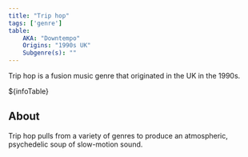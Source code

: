 ```yaml
---
title: "Trip hop"
tags: ['genre']
table:
    AKA: "Downtempo"
    Origins: "1990s UK"
    Subgenre(s): ""
---
```


Trip hop is a fusion music genre that originated in the UK in the 1990s.

${infoTable}

## About
Trip hop pulls from a variety of genres to produce an atmospheric, psychedelic soup of slow-motion sound.
